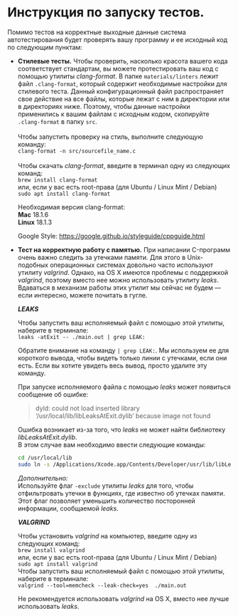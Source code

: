 # Инструкция по запуску тестов.

Помимо тестов на корректные выходные данные система автотестирования будет проверять вашу программу и ее исходный код по
следующим пунктам:

* **Стилевые тесты.** Чтобы проверить, насколько красота вашего кода соответствует стандартам, вы можете протестировать
  ваш код с помощью утилиты _clang-format_. В папке ```materials/linters``` лежит файл ```.clang-format```, который
  содержит необходимые настройки для стилевого теста. Данный конфигурационный файл распространяет свое действие на все
  файлы, которые лежат с ним в директории или в директориях ниже. Поэтому, чтобы данные настройки применились к вашим
  файлам с исходным кодом, скопируйте ```.clang-format``` в папку ```src```. \
  \
  Чтобы запустить проверку на стиль, выполните следующую команду: \
  ```clang-format -n src/sourcefile_name.c``` \
  \
  Чтобы скачать _clang-format_, введите в терминал одну из следующих команд: \
  ```brew install clang-format``` \
  или, если у вас есть root-права (для Ubuntu / Linux Mint / Debian) \
  ```sudo apt install clang-format```

  Необходимая версия clang-format: \
  **Mac** 18.1.6 \
  **Linux** 18.1.3

  Google Style: https://google.github.io/styleguide/cppguide.html


* **Тест на корректную работу с памятью.** При написании C-программ очень важно следить за утечками памяти. Для этого в
  Unix-подобных операционных системах довольно часто используют утилиту _valgrind_. Однако, на OS X имеются проблемы с
  поддержкой _valgrind_, поэтому вместо нее можно использовать утилиту _leaks_. Вдаваться в механизм работы этих утилит
  мы сейчас не будем — если интересно, можете почитать в гугле.

  **_LEAKS_**

  Чтобы запустить ваш исполняемый файл с помощью этой утилиты, наберите в терминале: \
  ```leaks -atExit -- ./main.out | grep LEAK:```

  Обратите внимание на команду ```| grep LEAK:```. Мы используем ее для короткого вывода, чтобы видеть только линии с
  утечками, если они есть. Если вы хотите увидеть весь вывод, просто удалите эту команду.

  При запуске исполняемого файла с помощью _leaks_ может появиться сообщение об ошибке:
  > dyld: could not load inserted library ‘/usr/local/lib/libLeaksAtExit.dylib’ because image not found

  Ошибка возникает из-за того, что _leaks_ не может найти библиотеку _libLeaksAtExit.dylib_. \
  В этом случае вам необходимо ввести следующие команды:
  ```sh
  cd /usr/local/lib  
  sudo ln -s /Applications/Xcode.app/Contents/Developer/usr/lib/libLeaksAtExit.dylib
  ```

  _Дополнительно:_ \
  Используйте флаг ```-exclude``` утилиты _leaks_ для того, чтобы отфильтровать утечки в функциях, где известно об
  утечках памяти. Этот флаг позволяет уменьшить количество посторонней информации, сообщаемой _leaks_.

  **_VALGRIND_**

  Чтобы установить _valgrind_ на компьютер, введите одну из следующих команд: \
  ```brew install valgrind``` \
  или, если у вас есть root-права (для Ubuntu / Linux Mint / Debian) \
  ```sudo apt install valgrind``` \
  Чтобы запустить ваш исполняемый файл с помощью этой утилиты, наберите в терминале: \
  ```valgrind --tool=memcheck --leak-check=yes  ./main.out```

  Не рекомендуется использовать _valgrind_ на OS X, вместо нее лучше использовать _leaks_.
